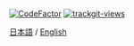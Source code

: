 [![CodeFactor](https://www.codefactor.io/repository/github/fhrk-78/marumasigngui/badge)](https://www.codefactor.io/repository/github/fhrk-78/marumasigngui) <a href="https://trackgit.com">
<img src="https://us-central1-trackgit-analytics.cloudfunctions.net/token/ping/lsy1kqqpeg75wvrhvysl" alt="trackgit-views" />
</a>

[日本語](https://github.com/fhrk-78/MarumaSignGUI/blob/main/docs/README_ja-jp.md) / 
[English](https://github.com/fhrk-78/MarumaSignGUI/blob/main/docs/README_en-us.md)
